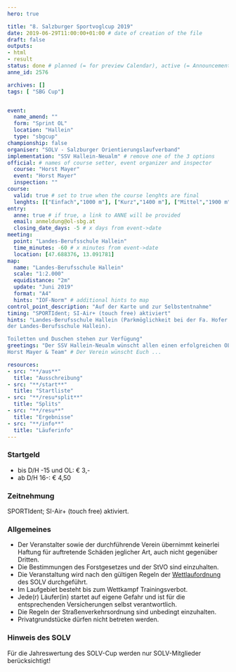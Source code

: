 ```yaml
---
hero: true

title: "8. Salzburger Sportvoglcup 2019"
date: 2019-06-29T11:00:00+01:00 # date of creation of the file
draft: false
outputs:
- html
- result
status: done # planned (= for preview Calendar), active (= Announcement...), done (=Results...)
anne_id: 2576

archives: []
tags: [ "SBG Cup"]


event:
  name_amend: ""
  form: "Sprint OL"
  location: "Hallein"
  type: "sbgcup"
championship: false
organiser: "SOLV - Salzburger Orientierungslaufverband"
implementation: "SSV Hallein-Neualm" # remove one of the 3 options
official: # names of course setter, event organizer and inspector
  course: "Horst Mayer"
  event: "Horst Mayer"
  inspection: ""
course:
  valid: true # set to true when the course lenghts are final
  lenghts: [["Einfach","1000 m"], ["Kurz","1400 m"], ["Mittel","1900 m"], ["Lang","2400 m"]]
entry:
  anne: true # if true, a link to ANNE will be provided
  email: anmeldung@ol-sbg.at
  closing_date_days: -5 # x days from event->date
meeting:
  point: "Landes-Berufsschule Hallein"
  time_minutes: -60 # x minutes from event->date
  location: [47.688376, 13.091781]
map:
  name: "Landes-Berufsschule Hallein"
  scale: "1:2.000"
  equidistance: "2m"
  update: "Juni 2019"
  format: "A4"
  hints: "IOF-Norm" # additional hints to map
control_point_description: "Auf der Karte und zur Selbstentnahme"
timing: "SPORTIdent; SI-Air+ (touch free) aktiviert"
hints: "Landes-Berufsschule Hallein (Parkmöglichkeit bei der Fa. Hofer bzw. am Gelände
der Landes-Berufsschule Hallein).

Toiletten und Duschen stehen zur Verfügung"
greetings: "Der SSV Hallein-Neualm wünscht allen einen erfolgreichen OL!
Horst Mayer & Team" # Der Verein wünscht Euch ...

resources:
- src: "**/aus**"
  title: "Ausschreibung"
- src: "**/start**"
  title: "Startliste"
- src: "**/resu*split**"
  title: "Splits"
- src: "**/resu**"
  title: "Ergebnisse"
- src: "**/info**"
  title: "Läuferinfo"
---
```


### Startgeld

- bis D/H -15 und OL: € 3,-
- ab D/H 16-: € 4,50

### Zeitnehmung

SPORTIdent; SI-Air+ (touch free) aktiviert.

### Allgemeines

- Der Veranstalter sowie der durchführende Verein übernimmt keinerlei Haftung für auftretende Schäden jeglicher Art, auch nicht gegenüber Dritten.
- Die Bestimmungen des Forstgesetzes und der StVO sind einzuhalten.
- Die Veranstaltung wird nach den gültigen Regeln der [Wettlaufordnung](../../wettlaufordnung) des SOLV durchgeführt.
- Im Laufgebiet besteht bis zum Wettkampf Trainingsverbot.
- Jede\(r) Läufer(in) startet auf eigene Gefahr und ist für die entsprechenden Versicherungen selbst verantwortlich.
- Die Regeln der Straßenverkehrsordnung sind unbedingt einzuhalten.
- Privatgrundstücke dürfen nicht betreten werden.

### Hinweis des SOLV

Für die Jahreswertung des SOLV-Cup werden nur SOLV-Mitglieder berücksichtigt!
